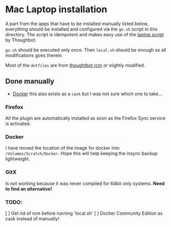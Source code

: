 # Mac Laptop installation

A part from the apps that have to be installed manually listed below, everything should be installed and configured via the `go.sh` script in this directory. The script is idempotent and makes eavy use of the [laptop script](https://github.com/thoughtbot/laptop) by Thoughbot. 

`go.sh` should be executed only once. Then `local.sh` should be enough as all modifications goes therein.

Most of the `dotfiles` are from [thoughtbot rcm](https://github.com/thoughtbot/rcm) or slightly modified. 

## Done manually
 * [Docker](https://hub.docker.com/editions/community/docker-ce-desktop-mac) this also exists  as a `cask` but I was not sure which one to take...


### Firefox
All the plugin are automatically installed as soon as the Firefox Sync service is activated. 

### Docker
I have moved the location of the image for docker into `/Volumes/Scratch/Docker`. Hope this will help keeping the insync backup lightweight.

### GitX 
Is not working because it was never compiled for 64bit only systems. **Need to find an alternative!**


### TODO:
 [ ] Get rid of rcm before running 'local.sh'
 [ ] Docker Community Edition as cask instead of manually!

